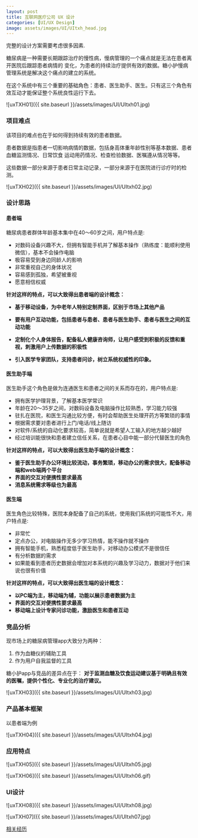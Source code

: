 ```yaml
---
layout: post
title: 互联网医疗公司 UX 设计
categories: [UI/UX Design]
image: assets/images/UI/UItxh_head.jpg
---
```


完整的设计方案需要考虑很多因素.

糖尿病是一种需要长期跟踪治疗的慢性病，慢病管理的一个痛点就是无法在患者离开医院后跟踪患者病情的 变化，为患者的持续治疗提供有效的数据。糖小护慢病管理系统是解决这个痛点的建立的系统。

在这个系统中有三个重要的基础角色：患者、医生助手、医生。只有这三个角色有效互动才能保证整个系统良性运行下去。

![uxTXH01]({{ site.baseurl }}/assets/images/UI/UItxh01.jpg)



### 项目难点

该项目的难点也在于如何得到持续有效的患者数据。

患者数据是指患者一切影响病情的数据，包括身高体重年龄性别等基本数据、患者血糖监测情况、日常饮食 运动用药情况、检查检验数据、医嘱遵从情况等等。

这些数据一部分来源于患者日常主动记录，一部分来源于在医院进行诊疗时的检测。

![uxTXH02]({{ site.baseurl }}/assets/images/UI/UItxh02.jpg)



### 设计思路

#### 患者端

糖尿病患者群体年龄基本集中在40～60岁之间，用户特点是:
- 对数码设备兴趣不大，但拥有智能手机并了解基本操作（熟练度：能顺利使用微信），基本不会操作电脑
- 极容易受到身边同龄人的影响
- 非常重视自己的身体状况
- 容易感到孤独，希望被重视
- 愿意相信权威

**针对这样的特点，可以大致得出患者端的设计概念：**

- **基于移动设备，为中老年人特别定制界面，区别于市场上其他产品**

- **要有用户互动功能，包括患者与患者、患者与医生助手、患者与医生之间的互动功能**

- **定制化个人身体报告，配备私人健康咨询师，让用户感受到积极的反馈和重视，刺激用户上传数据的积极性**
- **引入医学专家团队，支持患者问诊，树立系统权威性的印象。**



#### 医生助手端

医生助手这个角色是做为连通医生和患者之间的关系而存在的，用户特点是: 
- 拥有医学护理背景，了解基本医学常识
- 年龄在20～35岁之间，对数码设备及电脑操作比较熟悉，学习能力较强
- 驻扎在医院，和医生沟通比较方便，有时会帮助医生处理开药方等繁琐的事情
- 根据需求要对患者进行上门/电话/线上随访
- 对软件/系统的自动化要求较高，简单说就是希望人工输入的地方越少越好
- 经过培训能很快和患者建立信任关系，在患者心目中能一部分代替医生的角色

**针对这样的特点，可以大致得出医生助手端的设计概念：**
- **鉴于医生助手办公环境比较流动，事务繁琐，移动办公的需求很大，配备移动端和web端两个平台**
- **界面的交互对便携性要求最高**
- **消息系统需求等级也为最高**



#### 医生端

医生角色比较特殊，医院本身配备了自己的系统，使用我们系统的可能性不大，用户特点是:
- 非常忙
- 定点办公，对电脑操作无多少学习热情，能不操作就不操作
- 拥有智能手机，熟悉程度低于医生助手，对移动办公模式不是很信任
- 有分析数据的需求
- 如果能看到患者历史数据会增加对本系统的兴趣及学习动力，数据对于他们来说也很有价值

**针对这样的特点，可以大致得出医生端的设计概念：**
- **以PC端为主，移动端为辅，功能以展示患者数据为主**
- **界面的交互对便携性要求最高**
- **移动端上设计专家问诊功能，激励医生和患者互动**

### 竞品分析

现市场上的糖尿病管理app大致分为两种：

1. 作为血糖仪的辅助工具
2. 作为用户自我监督的工具

糖小护app与竞品的差异点在于：
**对于监测血糖及饮食运动建议基于明确且有效的医嘱，提供个性化、专业化的治疗建议。**

![uxTXH03]({{ site.baseurl }}/assets/images/UI/UItxh03.jpg)



### 产品基本框架

以患者端为例

![uxTXH04]({{ site.baseurl }}/assets/images/UI/UItxh04.jpg)

### 应用特点

![uxTXH05]({{ site.baseurl }}/assets/images/UI/UItxh05.jpg)

![uxTXH06]({{ site.baseurl }}/assets/images/UI/UItxh06.gif)



### UI设计

![uxTXH08]({{ site.baseurl }}/assets/images/UI/UItxh08.jpg)

![uxTXH07]({{ site.baseurl }}/assets/images/UI/UItxh07.jpg)



[相关经历](https://8ku.github.io/journey/2016/09/30/UXDesign_TangXiaoHu_Journey)

